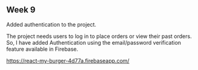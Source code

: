 Week 9
-------------------------------------------------------------------------------------------------------------------------------
Added authentication to the project.

The project needs users to log in to place orders or view their past orders. So, I have added Authentication 
using the email/password verification feature available in Firebase.

https://react-my-burger-4d77a.firebaseapp.com/
